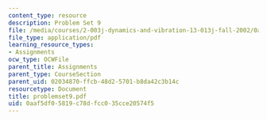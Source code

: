 ```yaml
---
content_type: resource
description: Problem Set 9
file: /media/courses/2-003j-dynamics-and-vibration-13-013j-fall-2002/0aaf5df05819c78dfcc035cce20574f5_problemset9.pdf
file_type: application/pdf
learning_resource_types:
- Assignments
ocw_type: OCWFile
parent_title: Assignments
parent_type: CourseSection
parent_uid: 02034870-ffcb-48d2-5701-b8da42c3b14c
resourcetype: Document
title: problemset9.pdf
uid: 0aaf5df0-5819-c78d-fcc0-35cce20574f5
---
```

